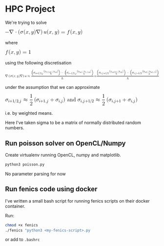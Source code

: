 # HPC Project

We're trying to solve 

![poisson-eq](static/eq1.gif)

where 

![rhs](static/eq2.gif)

using the following discretisation

![discrete-operator](static/eq3.gif)

under the assumption that we can approximate

![sigma](static/eq4.gif)

i.e. by weighted means.

Here I've taken sigma to be a matrix of normally
distributed random numbers.

## Run poisson solver on OpenCL/Numpy

Create virtualenv running OpenCL, numpy and matplotlib.

```bash
python3 poisson.py
```

No parameter parsing for now

## Run fenics code using docker

I've written a small bash script for running fenics scripts on their
docker container.

Run:

```bash
chmod +x fenics
./fenics "python3 <my-fenics-script>.py
```

or add to `.bashrc`